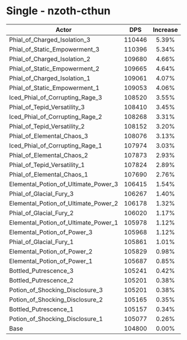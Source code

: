 # Single - nzoth-cthun
| Actor | DPS | Increase |
|---|:---:|:---:|
|Phial_of_Charged_Isolation_3|110446|5.39%|
|Phial_of_Static_Empowerment_3|110396|5.34%|
|Phial_of_Charged_Isolation_2|109680|4.66%|
|Phial_of_Static_Empowerment_2|109665|4.64%|
|Phial_of_Charged_Isolation_1|109061|4.07%|
|Phial_of_Static_Empowerment_1|109053|4.06%|
|Iced_Phial_of_Corrupting_Rage_3|108520|3.55%|
|Phial_of_Tepid_Versatility_3|108410|3.45%|
|Iced_Phial_of_Corrupting_Rage_2|108268|3.31%|
|Phial_of_Tepid_Versatility_2|108152|3.20%|
|Phial_of_Elemental_Chaos_3|108076|3.13%|
|Iced_Phial_of_Corrupting_Rage_1|107974|3.03%|
|Phial_of_Elemental_Chaos_2|107873|2.93%|
|Phial_of_Tepid_Versatility_1|107824|2.89%|
|Phial_of_Elemental_Chaos_1|107690|2.76%|
|Elemental_Potion_of_Ultimate_Power_3|106415|1.54%|
|Phial_of_Glacial_Fury_3|106267|1.40%|
|Elemental_Potion_of_Ultimate_Power_2|106178|1.32%|
|Phial_of_Glacial_Fury_2|106020|1.17%|
|Elemental_Potion_of_Ultimate_Power_1|105978|1.12%|
|Elemental_Potion_of_Power_3|105968|1.12%|
|Phial_of_Glacial_Fury_1|105861|1.01%|
|Elemental_Potion_of_Power_2|105829|0.98%|
|Elemental_Potion_of_Power_1|105687|0.85%|
|Bottled_Putrescence_3|105241|0.42%|
|Bottled_Putrescence_2|105201|0.38%|
|Potion_of_Shocking_Disclosure_3|105201|0.38%|
|Potion_of_Shocking_Disclosure_2|105165|0.35%|
|Bottled_Putrescence_1|105157|0.34%|
|Potion_of_Shocking_Disclosure_1|105077|0.26%|
|Base|104800|0.00%|
